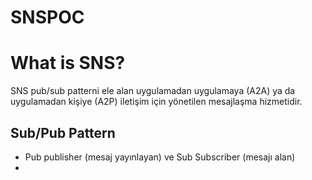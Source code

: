 # SNSPOC

# What is SNS?
SNS pub/sub patterni ele alan uygulamadan uygulamaya (A2A) ya da uygulamadan kişiye (A2P) iletişim için yönetilen mesajlaşma hizmetidir.

## Sub/Pub Pattern 
* Pub publisher (mesaj yayınlayan) ve Sub Subscriber (mesajı alan)
* 
